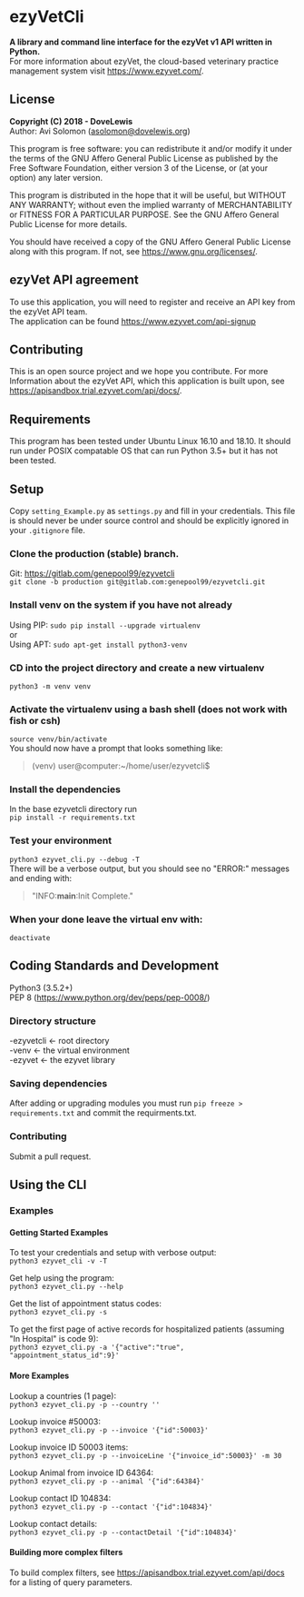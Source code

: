 # ezyVetCli

**A library and command line interface for the ezyVet v1 API written in Python.**  
For more information about ezyVet, the cloud-based veterinary practice management
system visit https://www.ezyvet.com/.

## License
**Copyright (C) 2018 - DoveLewis**  
Author: Avi Solomon (asolomon@dovelewis.org)

This program is free software: you can redistribute it and/or modify
it under the terms of the GNU Affero General Public License as published
by the Free Software Foundation, either version 3 of the License, or
(at your option) any later version.

This program is distributed in the hope that it will be useful,
but WITHOUT ANY WARRANTY; without even the implied warranty of
MERCHANTABILITY or FITNESS FOR A PARTICULAR PURPOSE.  See the
GNU Affero General Public License for more details.

You should have received a copy of the GNU Affero General Public License
along with this program.  If not, see <https://www.gnu.org/licenses/>.

## ezyVet API agreement
To use this application, you will need to register and receive an API key
from the ezyVet API team.    
The application can be found https://www.ezyvet.com/api-signup

## Contributing
This is an open source project and we hope you contribute. For more Information
about the ezyVet API, which this application is built upon, see
https://apisandbox.trial.ezyvet.com/api/docs/.

## Requirements
This program has been tested under Ubuntu Linux 16.10 and 18.10. It should
run under POSIX compatable OS that can run Python 3.5+ but it has not been
tested.

## Setup
Copy `setting_Example.py` as `settings.py` and fill in your credentials.
This file is should never be under source control and should be explicitly
ignored in your `.gitignore` file.

### Clone the production (stable) branch.
Git: https://gitlab.com/genepool99/ezyvetcli  
`git clone -b production git@gitlab.com:genepool99/ezyvetcli.git`  

### Install venv on the system if you have not already
Using PIP:
`sudo pip install --upgrade virtualenv`  
or  
Using APT:
`sudo apt-get install python3-venv`  

### CD into the project directory and create a new virtualenv
`python3 -m venv venv`  

### Activate the virtualenv using a bash shell (does not work with fish or csh)
`source venv/bin/activate`  
You should now have a prompt that looks something like:  
>(venv) user@computer:~/home/user/ezyvetcli$

### Install the dependencies
In the base ezyvetcli directory run  
`pip install -r requirements.txt`  

### Test your environment
`python3 ezyvet_cli.py --debug -T`  
There will be a verbose output, but you should see no "ERROR:" messages and ending with:    
>"INFO:__main__:Init Complete."

### When your done leave the virtual env with:  
`deactivate`  

## Coding Standards and Development
Python3 (3.5.2+)  
PEP 8 (https://www.python.org/dev/peps/pep-0008/)

### Directory structure
-ezyvetcli    <- root directory  
  -venv       <- the virtual environment  
  -ezyvet     <- the ezyvet library  

### Saving dependencies
After adding or upgrading modules you must run `pip freeze > requirements.txt` and commit the requirments.txt.

### Contributing
Submit a pull request.

## Using the CLI

### Examples
#### Getting Started Examples
To test your credentials and setup with verbose output:  
`python3 ezyvet_cli -v -T`

Get help using the program:  
`python3 ezyvet_cli.py --help`

Get the list of appointment status codes:  
`python3 ezyvet_cli.py -s`

To get the first page of active records for hospitalized patients (assuming "In Hospital" is code 9):  
`python3 ezyvet_cli.py -a '{"active":"true", "appointment_status_id":9}'`

#### More Examples
Lookup a countries (1 page):  
`python3 ezyvet_cli.py -p --country ''`

Lookup invoice #50003:  
`python3 ezyvet_cli.py -p --invoice '{"id":50003}'`

Lookup invoice ID 50003 items:  
`python3 ezyvet_cli.py -p --invoiceLine '{"invoice_id":50003}' -m 30`

Lookup Animal from invoice ID 64364:  
`python3 ezyvet_cli.py -p --animal '{"id":64384}'`

Lookup contact ID 104834:  
`python3 ezyvet_cli.py -p --contact '{"id":104834}'`

Lookup contact details:  
`python3 ezyvet_cli.py -p --contactDetail '{"id":104834}'`

#### Building more complex filters
To build complex filters, see https://apisandbox.trial.ezyvet.com/api/docs for
a listing of query parameters.
